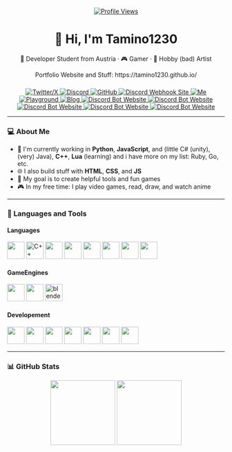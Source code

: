 <br clear="both">

<div align="center">
  <a href="https://github.com/Tamino1230">
    <img src="https://komarev.com/ghpvc/?username=Tamino1230&color=green" alt="Profile Views" />
  </a>
</div>

<h1 align="center">👋 Hi, I'm Tamino1230</h1>

<div align="center">
  <p>🚀 Developer Student from Austria · 🎮 Gamer · 🎨 Hobby (bad) Artist</p>
  <p>Portfolio Website and Stuff: https://tamino1230.github.io/</p>
</div>

###

<div align="center">
  <a href="https://x.com/NukeTamino" target="_blank">
      <img src="https://img.shields.io/static/v1?message=Twitter/X&logo=twitter&label=&color=1da1f2&logoColor=white&style=for-the-badge" alt="Twitter/X">
  </a>
  <a href="https://discord.com/users/702893526303637604" target="_blank">
      <img src="https://img.shields.io/static/v1?message=Discord&logo=discord&label=&color=7289da&logoColor=white&style=for-the-badge" alt="Discord">
  </a>
  <a href="https://github.com/Tamino1230" target="_blank">
      <img src="https://img.shields.io/static/v1?message=GitHub&logo=github&label=&color=171515&logoColor=white&style=for-the-badge" alt="GitHub">
  </a>
  <a href="https://tamino1230.github.io/webhook/">
      <img src="https://img.shields.io/static/v1?message=Webhook&logo=webhook&label=&color=blue&logoColor=white&style=for-the-badge" alt="Discord Webhook Site">
  </a>
  <a href="https://tamino1230.github.io/me/">
      <img src="https://img.shields.io/static/v1?message=Me&logo=webhook&label=&color=blue&logoColor=white&style=for-the-badge" alt="Me">
  </a>
  <a href="https://tamino1230.github.io/playground/">
      <img src="https://img.shields.io/static/v1?message=Playground&logo=webhook&label=&color=blue&logoColor=white&style=for-the-badge" alt="Playground">
  </a>
  <a href="https://tamino1230.github.io/blog/">
      <img src="https://img.shields.io/static/v1?message=Blog&logo=webhook&label=&color=blue&logoColor=white&style=for-the-badge" alt="Blog">
  </a>
  <a href="https://tamino1230.github.io/discord-bot/">
      <img src="https://img.shields.io/static/v1?message=Discord-Bot&logo=webhook&label=&color=blue&logoColor=white&style=for-the-badge" alt="Discord Bot Website">
  </a>
  <a href="https://tamino1230.github.io/unicode-ai/">
      <img src="https://img.shields.io/static/v1?message=Unicode-AI&logo=webhook&label=&color=blue&logoColor=white&style=for-the-badge" alt="Discord Bot Website">
  </a>
  <a href="https://tamino1230.github.io/canvert/">
      <img src="https://img.shields.io/static/v1?message=CanVert&logo=webhook&label=&color=blue&logoColor=white&style=for-the-badge" alt="Discord Bot Website">
  </a>
  <a href="https://tamino1230.github.io/wdym-button-game/">
      <img src="https://img.shields.io/static/v1?message=WdymButton&logo=webhook&label=&color=blue&logoColor=white&style=for-the-badge" alt="Discord Bot Website">
  </a>
  <a href="https://tamino1230.github.io/run-tomato-game/">
      <img src="https://img.shields.io/static/v1?message=Run-Tomato&logo=webhook&label=&color=blue&logoColor=white&style=for-the-badge" alt="Discord Bot Website">
  </a>
</div>

---

### 💻 About Me

- 🧠 I'm currently working in **Python**, **JavaScript**, and (little C# (unity), (very) Java), **C++**, **Lua** (learning) and i have more on my list: Ruby, Go, etc.
- 🌐 I also build stuff with **HTML**, **CSS**, and **JS**
- 🎯 My goal is to create helpful tools and fun games
- 🎮 In my free time: I play video games, read, draw, and watch anime

---

### 🧰 Languages and Tools

#### Languages
<div align="left">
  <img src="https://cdn.jsdelivr.net/gh/devicons/devicon/icons/python/python-original.svg" height="40"/>
  <img src="https://cdn.jsdelivr.net/gh/devicons/devicon/icons/cplusplus/cplusplus-original.svg" height="40" alt="C++">
  <img src="https://cdn.jsdelivr.net/gh/devicons/devicon/icons/csharp/csharp-original.svg" height="40"/>
  <img src="https://cdn.jsdelivr.net/gh/devicons/devicon/icons/java/java-original.svg" height="40"/>
  <img src="https://cdn.jsdelivr.net/gh/devicons/devicon/icons/html5/html5-original.svg" height="40"/>
  <img src="https://cdn.jsdelivr.net/gh/devicons/devicon/icons/css3/css3-original.svg" height="40"/>
  <img src="https://cdn.jsdelivr.net/gh/devicons/devicon/icons/javascript/javascript-original.svg" height="40"/>
  <img src="https://cdn.jsdelivr.net/gh/devicons/devicon/icons/p5js/p5js-original.svg" height="40"/>
</div>

#### GameEngines
<div align="left">
  <img src="https://cdn.jsdelivr.net/gh/devicons/devicon/icons/unity/unity-original.svg" height="40">
  <img src="https://cdn.jsdelivr.net/gh/devicons/devicon/icons/unrealengine/unrealengine-original.svg" height="40">
  <img src="https://cdn.jsdelivr.net/gh/devicons/devicon/icons/blender/blender-original.svg" height="40" alt="blender">
</div>

#### Developement
<div>
  <img src="https://cdn.jsdelivr.net/gh/devicons/devicon/icons/vscode/vscode-original.svg" height="40"/>
  <img src="https://cdn.jsdelivr.net/gh/devicons/devicon/icons/visualstudio/visualstudio-original.svg" height="40"/>
  <img src="https://cdn.jsdelivr.net/gh/devicons/devicon/icons/intellij/intellij-original.svg" height="40">
  <img src="https://cdn.jsdelivr.net/gh/devicons/devicon/icons/pycharm/pycharm-original.svg" height="40"/>
  <img src="https://cdn.jsdelivr.net/gh/devicons/devicon/icons/codepen/codepen-original.svg" height="40"/>
  <img src="https://cdn.jsdelivr.net/gh/devicons/devicon/icons/p5js/p5js-original.svg" height="40"/>
  <img src="https://cdn.jsdelivr.net/gh/devicons/devicon/icons/github/github-original.svg" height="40"/>
</div>

---

### 📊 GitHub Stats

<div align="center">
  <!-- https://github-readme-stats.vercel.app/api/top-langs/?username=Tamino1230&layout=compact&theme=radical -->
  <img src="https://github-readme-stats.vercel.app/api?username=Tamino1230&show_icons=true&theme=radical&cache_seconds=10" height="150" />
  <img src="https://github-readme-stats.vercel.app/api/top-langs/?username=Tamino1230&layout=compact&theme=radical&cache_seconds=10" height="150" />
</div>
